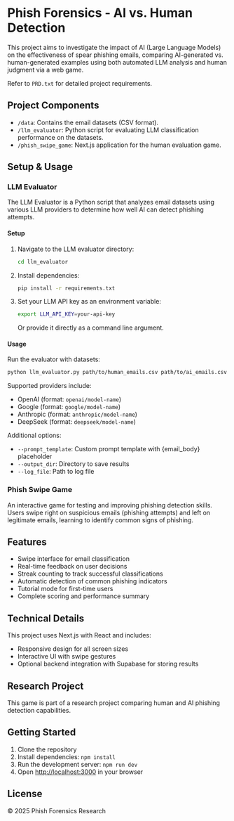 # Phish Forensics - AI vs. Human Detection

This project aims to investigate the impact of AI (Large Language Models) on the effectiveness of spear phishing emails, comparing AI-generated vs. human-generated examples using both automated LLM analysis and human judgment via a web game.

Refer to `PRD.txt` for detailed project requirements.

## Project Components

*   `/data`: Contains the email datasets (CSV format).
*   `/llm_evaluator`: Python script for evaluating LLM classification performance on the datasets.
*   `/phish_swipe_game`: Next.js application for the human evaluation game.

## Setup & Usage

### LLM Evaluator

The LLM Evaluator is a Python script that analyzes email datasets using various LLM providers to determine how well AI can detect phishing attempts.

#### Setup

1. Navigate to the LLM evaluator directory:
   ```bash
   cd llm_evaluator
   ```

2. Install dependencies:
   ```bash
   pip install -r requirements.txt
   ```

3. Set your LLM API key as an environment variable:
   ```bash
   export LLM_API_KEY=your-api-key
   ```
   
   Or provide it directly as a command line argument.

#### Usage

Run the evaluator with datasets:

```bash
python llm_evaluator.py path/to/human_emails.csv path/to/ai_emails.csv --llm_model=openai/gpt-4-turbo
```

Supported providers include:
- OpenAI (format: `openai/model-name`)
- Google (format: `google/model-name`)
- Anthropic (format: `anthropic/model-name`)
- DeepSeek (format: `deepseek/model-name`)

Additional options:
- `--prompt_template`: Custom prompt template with {email_body} placeholder
- `--output_dir`: Directory to save results
- `--log_file`: Path to log file

### Phish Swipe Game

An interactive game for testing and improving phishing detection skills. Users swipe right on suspicious emails (phishing attempts) and left on legitimate emails, learning to identify common signs of phishing.

## Features

- Swipe interface for email classification
- Real-time feedback on user decisions
- Streak counting to track successful classifications
- Automatic detection of common phishing indicators
- Tutorial mode for first-time users
- Complete scoring and performance summary

## Technical Details

This project uses Next.js with React and includes:
- Responsive design for all screen sizes
- Interactive UI with swipe gestures
- Optional backend integration with Supabase for storing results

## Research Project

This game is part of a research project comparing human and AI phishing detection capabilities.

## Getting Started

1. Clone the repository
2. Install dependencies: `npm install`
3. Run the development server: `npm run dev`
4. Open [http://localhost:3000](http://localhost:3000) in your browser

## License

© 2025 Phish Forensics Research 